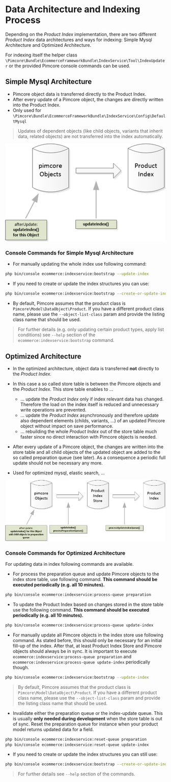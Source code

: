 # Data Architecture and Indexing Process
Depending on the *Product Index* implementation, there are two different *Product Index* data architectures and ways for 
indexing: Simple Mysql Architecture and Optimized Architecture. 

For indexing itself the helper class `\Pimcore\Bundle\EcommerceFrameworkBundle\IndexService\Tool\IndexUpdater` 
or the provided Pimcore console commands can be used. 


## Simple Mysql Architecture
- Pimcore object data is transferred directly to the Product Index. 
- After every update of a Pimcore object, the changes are directly written into the Product Index. 
- Only used for `\Pimcore\Bundle\EcommerceFrameworkBundle\IndexService\Config\DefaultMysql`

> Updates of dependent objects (like child objects, variants that inherit data, related objects) are not transferred 
> into the index automatically. 


![productindex-simple](../../../img/productindex-simple.png)

### Console Commands for Simple Mysql Architecture

- For manually updating the whole index use following command: 
```bash
php bin/console ecommerce:indexservice:bootstrap --update-index
```

- If you need to create or update the index structures you can use:
```bash
php bin/console ecommerce:indexservice:bootstrap --create-or-update-index-structure
```

- By default, Pimcore assumes that the product class is `Pimcore\Model\DataObject\Product`. If you have a 
different product class name, please use the `--object-list-class` param and provide the listing class name
that should be used. 

> For further details (e.g. only updating certain product types, apply list conditions) see `--help` section of the 
>`ecommerce:indexservice:bootstrap` command. 




## Optimized Architecture
- In the optimized architecture, object data is transferred **not** directly to the *Product Index*. 
- In this case a so called store table is between the Pimcore objects and the *Product Index*. This store table enables to ...
   - ... update the *Product Index* only if index relevant data has changed. Therefore the load on the index itself is reduced 
         and unnecessary write operations are prevented. 
   - ... update the *Product Index* asynchronously and therefore update also dependent elements (childs, variants, ...) 
         of an updated Pimcore object without impact on save performance. 
   - ... rebuilding the whole *Product Index* out of the store table much faster since no direct interaction with 
         Pimcore objects is needed. 

- After every update of a Pimcore object, the changes are written into the store table and all child objects of the 
updated object are added to the so called preparation queue (see later). As a consequence a periodic full update 
should not be necessary any more.
- Used for optimized mysql, elastic search, ...

![productindex-optimized](../../../img/productindex-optimized.png)


### Console Commands for Optimized Architecture

For updating data in index following commands are available.
- For process the preparation queue and update Pimcore objects to the index store table, use following command. 
**This command should be executed periodically (e.g. all 10 minutes).**

```bash
php bin/console ecommerce:indexservice:process-queue preparation
```

- To update the Product Index based on changes stored in the store table use the following command. 
**This command should be executed periodically (e.g. all 10 minutes).**

```bash
php bin/console ecommerce:indexservice:process-queue update-index
```

- For manually update all Pimcore objects in the index store use following command. As stated before, this should only be
  necessary for an initial fill-up of the index. After that, at least Product Index Store and Pimcore objects should always 
  be in sync. It is important to execute `ecommerce:indexservice:process-queue preparation` and 
  `ecommerce:indexservice:process-queue update-index` periodically though.
```bash
php bin/console ecommerce:indexservice:bootstrap --update-index
```
> By default, Pimcore assumes that the product class is `Pimcore\Model\DataObject\Product`. If you have a 
> different product class name, please use the `--object-list-class` param and provide the listing class name
> that should be used. 

- Invalidate either the preparation queue or the index-update queue. This is usually **only needed during development** when 
  the store table is out of sync. Reset the preparation queue for instance when your product model 
  returns updated data for a field.
```bash
php bin/console ecommerce:indexservice:reset-queue preparation
php bin/console ecommerce:indexservice:reset-queue update-index
```

- If you need to create or update the index structures you can still use:
```bash
php bin/console ecommerce:indexservice:bootstrap --create-or-update-index-structure
```

> For further details see `--help` section of the commands. 


